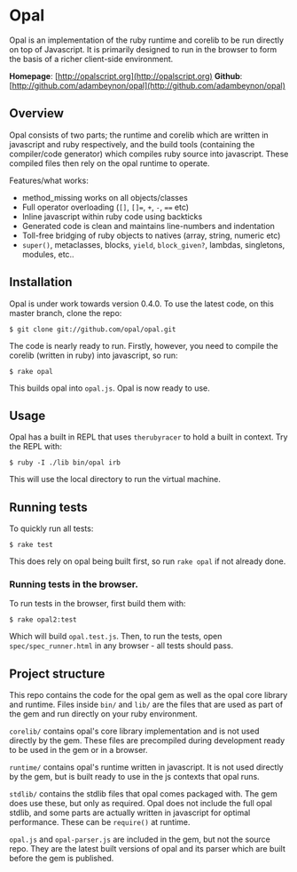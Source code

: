 Opal
====

Opal is an implementation of the ruby runtime and corelib to be run
directly on top of Javascript. It is primarily designed to run in the
browser to form the basis of a richer client-side environment.

**Homepage**:      [http://opalscript.org](http://opalscript.org)
**Github**:
[http://github.com/adambeynon/opal](http://github.com/adambeynon/opal)

Overview
--------

Opal consists of two parts; the runtime and corelib which are written in
javascript and ruby respectively, and the build tools (containing the
compiler/code generator) which compiles ruby source into javascript.
These compiled files then rely on the opal runtime to operate.

Features/what works:

* method\_missing works on all objects/classes
* Full operator overloading (`[]`, `[]=`, `+`, `-`, `==` etc)
* Inline javascript within ruby code using backticks
* Generated code is clean and maintains line-numbers and indentation
* Toll-free bridging of ruby objects to natives (array, string, numeric
  etc)
* `super()`, metaclasses, blocks, `yield`, `block_given?`, lambdas,
  singletons, modules, etc..

Installation
------------

Opal is under work towards version 0.4.0. To use the latest code, on
this master branch, clone the repo:

    $ git clone git://github.com/opal/opal.git

The code is nearly ready to run. Firstly, however, you need to compile
the corelib (written in ruby) into javascript, so run:

    $ rake opal

This builds opal into `opal.js`. Opal is now ready to use.

Usage
-----

Opal has a built in REPL that uses `therubyracer` to hold a built in
context. Try the REPL with:

    $ ruby -I ./lib bin/opal irb

This will use the local directory to run the virtual machine.

Running tests
-------------

To quickly run all tests:

    $ rake test

This does rely on opal being built first, so run `rake opal` if not
already done.

### Running tests in the browser.

To run tests in the browser, first build them with:

    $ rake opal2:test

Which will build `opal.test.js`. Then, to run the tests, open
`spec/spec_runner.html` in any browser - all tests should pass.

Project structure
-----------------

This repo contains the code for the opal gem as well as the opal core
library and runtime. Files inside `bin/` and `lib/` are the files that
are used as part of the gem and run directly on your ruby environment.

`corelib/` contains opal's core library implementation and is not used
directly by the gem. These files are precompiled during development
ready to be used in the gem or in a browser.

`runtime/` contains opal's runtime written in javascript. It is not used
directly by the gem, but is built ready to use in the js contexts that
opal runs.

`stdlib/` contains the stdlib files that opal comes packaged with. The
gem does use these, but only as required. Opal does not include the full
opal stdlib, and some parts are actually written in javascript for
optimal performance. These can be `require()` at runtime.

`opal.js` and `opal-parser.js` are included in the gem, but not the
source repo. They are the latest built versions of opal and its parser
which are built before the gem is published.

